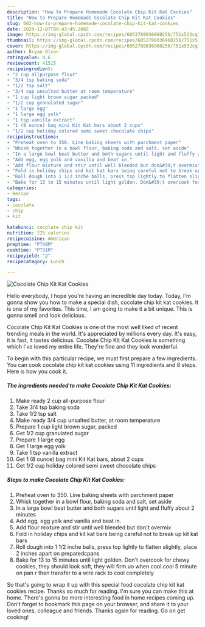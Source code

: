 ```yaml
---
description: "How to Prepare Homemade Cocolate Chip Kit Kat Cookies"
title: "How to Prepare Homemade Cocolate Chip Kit Kat Cookies"
slug: 663-how-to-prepare-homemade-cocolate-chip-kit-kat-cookies
date: 2020-12-07T00:43:45.208Z
image: https://img-global.cpcdn.com/recipes/6052788036960256/751x532cq70/cocolate-chip-kit-kat-cookies-recipe-main-photo.jpg
thumbnail: https://img-global.cpcdn.com/recipes/6052788036960256/751x532cq70/cocolate-chip-kit-kat-cookies-recipe-main-photo.jpg
cover: https://img-global.cpcdn.com/recipes/6052788036960256/751x532cq70/cocolate-chip-kit-kat-cookies-recipe-main-photo.jpg
author: Bryan Olson
ratingvalue: 4.6
reviewcount: 41515
recipeingredient:
- "2 cup allpurpose flour"
- "3/4 tsp baking soda"
- "1/2 tsp salt"
- "3/4 cup unsalted butter at room temperature"
- "1 cup light brown sugar packed"
- "1/2 cup granulated sugar"
- "1 large egg"
- "1 large egg yolk"
- "1 tsp vanilla extract"
- "1 (8 ounce) bag mini Kit Kat bars about 2 cups"
- "1/2 cup holiday colored semi sweet chocolate chips"
recipeinstructions:
- "Preheat oven to 350. Line baking sheets with parchment paper"
- "Whisk together in a bowl flour, baking soda and salt, set aside"
- "In a large bowl beat butter and both sugars until light and fluffy about 2 minutes"
- "Add egg, egg yolk and vanilla and beat in."
- "Add flour mixture and stir until well blended but don&#39;t overmix"
- "Fold in holiday chips and kit kat bars being careful not to break up kit kat bars"
- "Roll dough into 1 1/2 inche balls, press top lightly to flatten slightly, place 2 inches apart on preparedcpans"
- "Bake for 13 to 15 minutes until light golden. Don&#39;t overcook for chewy cookies, they should look soft, they will firm uo when cool.cool 5 minute on pan r then transfer to a wire rack to cool completely"
categories:
- Recipe
tags:
- cocolate
- chip
- kit

katakunci: cocolate chip kit 
nutrition: 225 calories
recipecuisine: American
preptime: "PT40M"
cooktime: "PT31M"
recipeyield: "2"
recipecategory: Lunch

---
```



![Cocolate Chip Kit Kat Cookies](https://img-global.cpcdn.com/recipes/6052788036960256/751x532cq70/cocolate-chip-kit-kat-cookies-recipe-main-photo.jpg)

Hello everybody, I hope you're having an incredible day today. Today, I'm gonna show you how to make a special dish, cocolate chip kit kat cookies. It is one of my favorites. This time, I am going to make it a bit unique. This is gonna smell and look delicious.



Cocolate Chip Kit Kat Cookies is one of the most well liked of recent trending meals in the world. It's appreciated by millions every day. It's easy, it is fast, it tastes delicious. Cocolate Chip Kit Kat Cookies is something which I've loved my entire life. They're fine and they look wonderful.


To begin with this particular recipe, we must first prepare a few ingredients. You can cook cocolate chip kit kat cookies using 11 ingredients and 8 steps. Here is how you cook it.

<!--inarticleads1-->

##### The ingredients needed to make Cocolate Chip Kit Kat Cookies:

1. Make ready 2 cup all-purpose flour
1. Take 3/4 tsp baking soda
1. Take 1/2 tsp salt
1. Make ready 3/4 cup unsalted butter, at room temperature
1. Prepare 1 cup light brown sugar, packed
1. Get 1/2 cup granulated sugar
1. Prepare 1 large egg
1. Get 1 large egg yolk
1. Take 1 tsp vanilla extract
1. Get 1 (8 ounce) bag mini Kit Kat bars, about 2 cups
1. Get 1/2 cup holiday colored semi sweet chocolate chips




<!--inarticleads2-->

##### Steps to make Cocolate Chip Kit Kat Cookies:

1. Preheat oven to 350. Line baking sheets with parchment paper
1. Whisk together in a bowl flour, baking soda and salt, set aside
1. In a large bowl beat butter and both sugars until light and fluffy about 2 minutes
1. Add egg, egg yolk and vanilla and beat in.
1. Add flour mixture and stir until well blended but don&#39;t overmix
1. Fold in holiday chips and kit kat bars being careful not to break up kit kat bars
1. Roll dough into 1 1/2 inche balls, press top lightly to flatten slightly, place 2 inches apart on preparedcpans
1. Bake for 13 to 15 minutes until light golden. Don&#39;t overcook for chewy cookies, they should look soft, they will firm uo when cool.cool 5 minute on pan r then transfer to a wire rack to cool completely




So that's going to wrap it up with this special food cocolate chip kit kat cookies recipe. Thanks so much for reading. I'm sure you can make this at home. There's gonna be more interesting food in home recipes coming up. Don't forget to bookmark this page on your browser, and share it to your loved ones, colleague and friends. Thanks again for reading. Go on get cooking!
